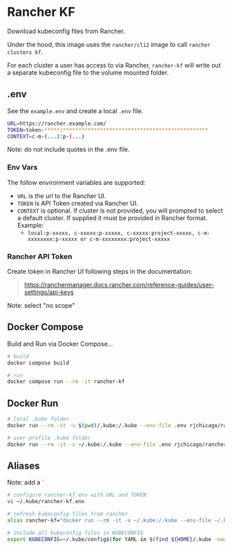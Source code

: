 # Rancher KF

Download kubeconfig files from Rancher.

Under the hood, this image uses the `rancher/cli2` image to call `rancher clusters kf`.

For each cluster a user has access to via Rancher, `rancher-kf` will write out a separate kubeconfig file to the volume mounted folder.

## .env

See the `example.env` and create a local `.env` file.

``` sh
URL=https://rancher.example.com/
TOKEN=token-*****:***********************************************
CONTEXT=c-m-(...):p-(...)
```

Note: do not include quotes in the .env file.

### Env Vars

The follow environment variables are supported:

* `URL` is the url to the Rancher UI.
* `TOKEN` is API Token created via Rancher UI.
* `CONTEXT` is optional. If cluster is not provided, you will prompted to select a default cluster. If supplied it must be provided in Rancher format. Example:
  * `local:p-xxxxx, c-xxxxx:p-xxxxx, c-xxxxx:project-xxxxx, c-m-xxxxxxxx:p-xxxxx or c-m-xxxxxxxx:project-xxxxx`

### Rancher API Token

Create token in Rancher UI following steps in the documentation:
> <https://ranchermanager.docs.rancher.com/reference-guides/user-settings/api-keys>

Note: select "no scope"

## Docker Compose

Build and Run via Docker Compose...

``` sh
# build
docker compose build

# run
docker compose run --rm -it rancher-kf
```

## Docker Run

``` sh
# local .kube folder
docker run --rm -it -v $(pwd)/.kube:/.kube --env-file .env rjchicago/rancher-kf

# user profile .kube folder
docker run --rm -it -v ~/.kube:/.kube --env-file .env rjchicago/rancher-kf
```

## Aliases

Note: add a `

``` sh
# configure rancher-kf.env with URL and TOKEN
vi ~/.kube/rancher-kf.env

# refresh kubeconfig files from rancher
alias rancher-kf="docker run --rm -it -v ~/.kube:/.kube --env-file ~/.kube/rancher-kf.env rjchicago/rancher-kf"

# include all kubeconfig files in KUBECONFIG
export KUBECONFIG=~/.kube/config$(for YAML in $(find ${HOME}/.kube -name '*.y*ml') ; do echo -n ":${YAML}"; done)
```
